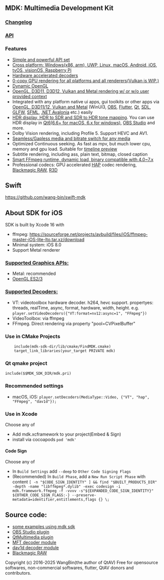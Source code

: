 ## MDK: Multimedia Development Kit
### [Changelog](https://github.com/wang-bin/mdk-sdk/blob/master/Changelog.md)
### [API](https://github.com/wang-bin/mdk-sdk/wiki/Player-APIs)

### Features
- [Simple and powerful API set](https://github.com/wang-bin/mdk-sdk/wiki/Player-APIs)
- [Cross platform: Windows(x86, arm), UWP, Linux, macOS, Android, iOS, tvOS, visionOS, Raspberry Pi](https://github.com/wang-bin/mdk-sdk/wiki/System-Requirements)
- [Hardware accelerated decoders](https://github.com/wang-bin/mdk-sdk/wiki/Decoders)
- [0-copy GPU rendering for all platforms and all renderers(Vulkan is WIP.)](https://github.com/wang-bin/mdk-sdk/wiki/Zero-Copy-Renderer)
- [Dynamic OpenGL](https://github.com/wang-bin/mdk-sdk/wiki/OpenGL-Support-Matrix)
- [OpenGL, D3D11, D3D12, Vulkan and Metal rendering w/ or w/o user provided context](https://github.com/wang-bin/mdk-sdk/wiki/Render-API)
- Integrated with any platform native ui apps, gui toolkits or other apps via [OpenGL, D3D11/12, Vulkan and Metal](https://github.com/wang-bin/mdk-sdk/wiki/Render-API) (WinUI3, [OBS](https://github.com/wang-bin/obs-mdk), [Flutter](https://pub.dev/packages/fvp), [Qt](https://github.com/wang-bin/mdk-examples/tree/master/Qt), [SDL](https://github.com/wang-bin/mdk-examples/tree/master/SDL), [GLFW](https://github.com/wang-bin/mdk-examples/tree/master/GLFW), [SFML](https://github.com/wang-bin/mdk-examples/tree/master/SFML), [.NET Avalonia](https://github.com/wang-bin/mdk-examples/tree/master/Avalonia) etc.) easily
- [HDR display, HDR to SDR and SDR to HDR tone mapping](https://github.com/wang-bin/mdk-sdk/wiki/Player-APIs#player-setcolorspace-value-void-vo_opaque--nullptr). You can use HDR display in [Qt6(6.6+ for macOS, 6.x for windows)](https://github.com/wang-bin/mdk-examples/tree/master/Qt/qmlrhi), [OBS Studio](https://github.com/wang-bin/obs-mdk) and more.
- Dolby Vision rendering, including Profile 5. Support HEVC and AV1.
- [Seamless/Gapless media and bitrate switch for any media](https://github.com/wang-bin/mdk-sdk/wiki/Player-APIs#player-setcolorspace-value-void-vo_opaque--nullptr)
- Optimized Continuous seeking. As fast as mpv, but much lower cpu, memory and gpu load. Suitable for [timeline preview](https://github.com/wang-bin/mdk-sdk/wiki/Typical-Usage#timeline-preview)
- Subtitle rendering, including ass, plain text, bitmap, closed caption
- [Smart FFmpeg runtime, dynamic load, binary compatible with 4.0~7.x](https://github.com/wang-bin/mdk-sdk/wiki/FFmpeg-Runtime)
- Professional codecs: GPU accelerated [HAP](https://github.com/wang-bin/mdk-sdk/wiki/Decoders#hap) codec rendering, [Blackmagic RAW](https://github.com/wang-bin/mdk-braw), [R3D](https://github.com/wang-bin/mdk-r3d)


## Swift
https://github.com/wang-bin/swift-mdk

## About SDK for iOS
SDK is built by Xcode 16 with
- ffmpeg: https://sourceforge.net/projects/avbuild/files/iOS/ffmpeg-master-iOS-lite-lto.tar.xz/download
- Minimal system: iOS 8.0
- Support Metal renderer

### [Supported Graphics APIs:](https://github.com/wang-bin/mdk-sdk/wiki/Render-API)
- Metal: recommended
- [OpenGL ES2/3](https://github.com/wang-bin/mdk-sdk/wiki/OpenGL-Support-Matrix)

### [Supported Decoders:](https://github.com/wang-bin/mdk-sdk/wiki/Decoders)
- VT: videotoolbox hardware decoder. h264, hevc support. propertyes: threads, realTime, async, format, hardware, width, height. e.g. `player.setVideoDecoders({"VT:format=nv12:async=1", "FFmpeg"})`
- VideoToolbox: via ffmpeg
- FFmpeg. Direct rendering via property "pool=CVPixelBuffer"

### Use in CMake Projects
```
	include(mdk-sdk-dir/lib/cmake/FindMDK.cmake)
	target_link_libraries(your_target PRIVATE mdk)
```

### Qt qmake project
```qmake
include($$MDK_SDK_DIR/mdk.pri)
```


### Recommended settings

- macOS, iOS: `player.setDecoders(MediaType::Video, {"VT", "hap", "FFmpeg", "dav1d"});`

### Use in Xcode
Choose any of
- Add mdk.xcframework to your project(Embed & Sign)
- install via cocoapods `pod 'mdk'`

#### Code Sign
Choose any of
- In `Build Settings` add `--deep` to `Other Code Signing Flags`
- (Recommended) In `Build Phase`, add a `New Run Script Phase` with content `[ -n "$CODE_SIGN_IDENTITY" ] && find "$BUILT_PRODUCTS_DIR" -depth -name "libffmpeg*.dylib" -exec codesign -i mdk.framework.ffmpeg -f -vvvv -s"${EXPANDED_CODE_SIGN_IDENTITY}" ${OTHER_CODE_SIGN_FLAGS:-} --preserve-metadata=identifier,entitlements,flags {} \;`


## Source code:
- [some examples using mdk sdk](https://github.com/wang-bin/mdk-examples)
- [OBS Studio plugin](https://github.com/wang-bin/obs-mdk)
- [QtMultimedia plugin](https://github.com/wang-bin/qtmultimedia-plugins-mdk)
- [MFT decoder module](https://github.com/wang-bin/mdk-mft)
- [dav1d decoder module](https://github.com/wang-bin/mdk-dav1d)
- [Blackmagic RAW](https://github.com/wang-bin/mdk-braw)

Copyright (c) 2016-2025 WangBin(the author of QtAV) <wbsecg1 at gmail.com>
Free for opensource softwares, non-commercial softwares, flutter, QtAV donors and contributors.